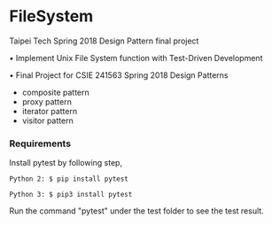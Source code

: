 # FileSystem
Taipei Tech Spring 2018 Design Pattern final project

•	Implement Unix File System function with Test-Driven Development

•	Final Project for CSIE 241563 Spring 2018 Design Patterns

- composite pattern
- proxy pattern
- iterator pattern
- visitor pattern

### Requirements

Install pytest by following step,

	Python 2: $ pip install pytest

	Python 3: $ pip3 install pytest

Run the command "pytest" under the test folder to see the test result.
